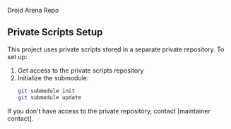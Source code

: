 Droid Arena Repo

## Private Scripts Setup

This project uses private scripts stored in a separate private repository. To set up:

1. Get access to the private scripts repository
2. Initialize the submodule:
   ```bash
   git submodule init
   git submodule update
   ```

If you don't have access to the private repository, contact [maintainer contact].

